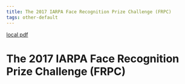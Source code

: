 ```yaml
---
title: The 2017 IARPA Face Recognition Prize Challenge (FRPC)
tags: other-default
---
```


[local pdf](../../../pdfs/The%202017%20IARPA%20Face%20Recognition%20Prize%20Challenge%20%28FRPC%29.pdf)

# The 2017 IARPA Face Recognition Prize Challenge (FRPC)
